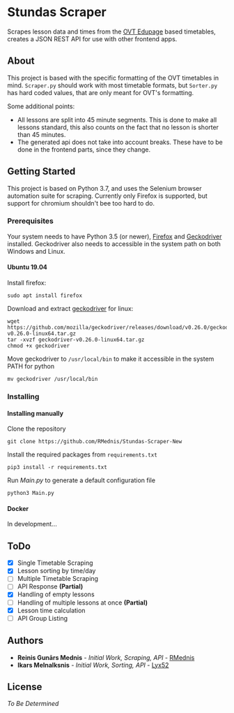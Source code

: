 # Stundas Scraper

Scrapes lesson data and times from the [OVT Edupage](https://ogrestehnikums.edupage.org) based timetables, creates a JSON REST API for use with other frontend apps.

## About

This project is based with the specific formatting of the OVT timetables in mind. `Scraper.py` should work with most timetable formats,
but `Sorter.py` has hard coded values, that are only meant for OVT's formatting.

Some additional points:

- All lessons are split into 45 minute segments. This is done to make all lessons standard, this also counts on the fact that
no lesson is shorter than 45 minutes.
- The generated api does not take into account breaks. These have to be done in the frontend parts, since they change.


## Getting Started

This project is based on Python 3.7, and uses the Selenium browser automation suite for scraping.
Currently only Firefox is supported, but support for chromium shouldn't bee too hard to do.

### Prerequisites
Your system needs to have Python 3.5 (or newer), [Firefox](https://www.mozilla.org/en-US/firefox/new/) and [Geckodriver](https://github.com/mozilla/geckodriver/releases) installed. 
Geckodriver also needs to accessible in the system path on both Windows and Linux.

#### Ubuntu 19.04
Install firefox: 
```
sudo apt install firefox 
```

Download and extract [geckodriver](https://github.com/mozilla/geckodriver/releases/latest) for linux: 
```
wget https://github.com/mozilla/geckodriver/releases/download/v0.26.0/geckodriver-v0.26.0-linux64.tar.gz 
tar -xvzf geckodriver-v0.26.0-linux64.tar.gz
chmod +x geckodriver
```
Move geckodriver to `/usr/local/bin` to make it accessible in the system PATH for python
```
mv geckodriver /usr/local/bin
```

### Installing


#### Installing manually
Clone the repository
```
git clone https://github.com/RMednis/Stundas-Scraper-New
```
Install the required packages from `requirements.txt`
```
pip3 install -r requirements.txt
```
Run *Main.py* to generate a default configuration file  
```
python3 Main.py
```
#### Docker

In development...

## ToDo
- [x] Single Timetable Scraping
- [x] Lesson sorting by time/day
- [ ] Multiple Timetable Scraping
- [ ] API Response **(Partial)**
- [x] Handling of empty lessons
- [ ] Handling of multiple lessons at once **(Partial)**
- [x] Lesson time calculation
- [ ] API Group Listing

## Authors

* **Reinis Gunārs Mednis** - *Initial Work, Scraping, API* - [RMednis](https://github.com/RMednis)
* **Ikars Melnalksnis** - *Initial Work, Sorting, API* - [Lyx52](https://github.com/Lyx52)

## License

*To Be Determined*


